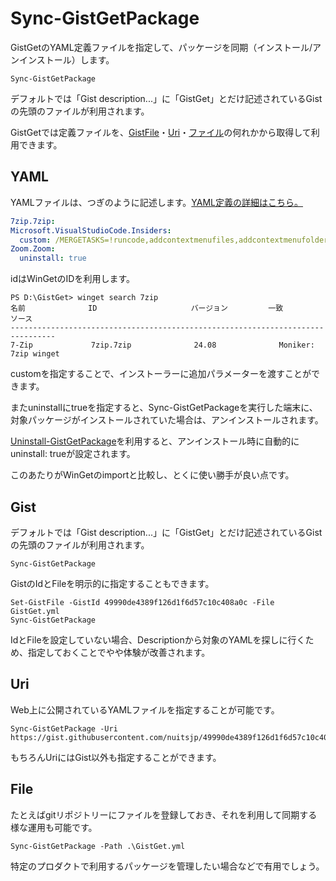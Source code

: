 # Sync-GistGetPackage

GistGetのYAML定義ファイルを指定して、パッケージを同期（インストール/アンインストール）します。

```pwsh
Sync-GistGetPackage
```

デフォルトでは「Gist description...」に「GistGet」とだけ記述されているGistの先頭のファイルが利用されます。

GistGetでは定義ファイルを、[GistFile](#Gist)・[Uri](#Uri)・[ファイル](#File)の何れかから取得して利用できます。

## YAML

YAMLファイルは、つぎのように記述します。[YAML定義の詳細はこちら。](YAML-Definition.md)

```yaml
7zip.7zip:
Microsoft.VisualStudioCode.Insiders:
  custom: /MERGETASKS=!runcode,addcontextmenufiles,addcontextmenufolders,associatewithfiles,addtopath
Zoom.Zoom:
  uninstall: true
```

idはWinGetのIDを利用します。

```pwsh
PS D:\GistGet> winget search 7zip
名前              ID                     バージョン         一致          ソース
--------------------------------------------------------------------------------
7-Zip             7zip.7zip              24.08              Moniker: 7zip winget
```

customを指定することで、インストーラーに追加パラメーターを渡すことができます。

またuninstallにtrueを指定すると、Sync-GistGetPackageを実行した端末に、対象パッケージがインストールされていた場合は、アンインストールされます。

[Uninstall-GistGetPackage](Uninstall-GistGetPackage.md)を利用すると、アンインストール時に自動的にuninstall: trueが設定されます。

このあたりがWinGetのimportと比較し、とくに使い勝手が良い点です。

## Gist

デフォルトでは「Gist description...」に「GistGet」とだけ記述されているGistの先頭のファイルが利用されます。

```pwsh
Sync-GistGetPackage
```

GistのIdとFileを明示的に指定することもできます。

```pwsh
Set-GistFile -GistId 49990de4389f126d1f6d57c10c408a0c -File GistGet.yml
Sync-GistGetPackage
```

IdとFileを設定していない場合、Descriptionから対象のYAMLを探しに行くため、指定しておくことでやや体験が改善されます。


## Uri

Web上に公開されているYAMLファイルを指定することが可能です。

```pwsh
Sync-GistGetPackage -Uri https://gist.githubusercontent.com/nuitsjp/49990de4389f126d1f6d57c10c408a0c/raw/73583e15d292e3a461abebc548a3e6820046e81a/GistGet.yml
```

もちろんUriにはGist以外も指定することができます。

## File

たとえばgitリポジトリーにファイルを登録しておき、それを利用して同期する様な運用も可能です。

```pwsh
Sync-GistGetPackage -Path .\GistGet.yml
```

特定のプロダクトで利用するパッケージを管理したい場合などで有用でしょう。
